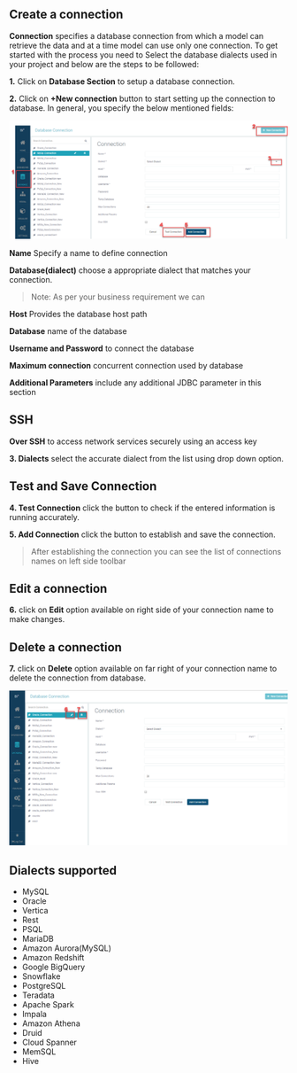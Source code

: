 
## Create  a connection 


   **Connection** specifies a database connection from which a model can retrieve the data and at  a time model can use only one connection. To get started with the process you need to Select the database dialects used in your project and below are the steps to be followed:
 
  **1.** Click on **Database Section** to setup a database connection.

  **2.** Click on **+New connection**  button to start setting up the connection to database. In general, you specify the below mentioned fields:
  
![enter image description here](https://raw.githubusercontent.com/sv18042016/fp1/master/images/demo%20image.png)

  **Name** Specify a name to define connection
  
   **Database(dialect)** choose a appropriate dialect that matches your connection. 
   
>Note: As per your business requirement we can 

 **Host** Provides the database host path
 
**Database** name of the database

**Username and Password** to connect the database

**Maximum connection** concurrent connection used by database

**Additional Parameters** include any additional JDBC parameter in this section

   
## SSH 

**Over SSH** to access network services securely using an access key

**3. Dialects** select the accurate dialect from the list using drop down option.

## Test and Save Connection

**4. Test Connection** click the button to check if the entered information is running accurately.

**5. Add Connection** click the button to establish and save the connection.

>After establishing the connection you can see the list of connections names on left side toolbar

## Edit a connection

   **6.** click on **Edit** option available on right side of your connection name to make changes.

## Delete a connection

**7.** click on **Delete** option available on far right of your connection name to delete the connection from database.

![enter image description here](https://raw.githubusercontent.com/sv18042016/fp1/master/images/screenshot.png)

##  Dialects supported

 - MySQL
 - Oracle
 - Vertica
 - Rest
 - PSQL
 - MariaDB
 - Amazon Aurora(MySQL)  
 - Amazon Redshift
 - Google BigQuery
 - Snowflake
 - PostgreSQL
 - Teradata
 - Apache Spark
 - Impala
 - Amazon Athena
 - Druid
 - Cloud Spanner
 - MemSQL
 - Hive
<!--stackedit_data:
eyJoaXN0b3J5IjpbLTE4MTcwNjQ4NDcsNDM4NzQ2MDczLDIxMD
Q3MDIwNCwtMTM5NzY5MzQyNiwtMTc1MDI4NzY1M119
-->